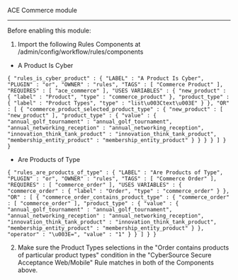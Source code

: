 ACE Commerce module

-----------------------------

Before enabling this module: 

1) Import the following Rules Components at /admin/config/workflow/rules/components

- A Product Is Cyber

`
{ "rules_is_cyber_product" : {
    "LABEL" : "A Product Is Cyber",
    "PLUGIN" : "or",
    "OWNER" : "rules",
    "TAGS" : [ "Commerce Product" ],
    "REQUIRES" : [ "ace_commerce" ],
    "USES VARIABLES" : {
      "new_product" : { "label" : "Product", "type" : "commerce_product" },
      "product_type" : { "label" : "Product Types", "type" : "list\u003Ctext\u003E" }
    },
    "OR" : [
      { "commerce_product_selected_product_type" : {
          "new_product" : [ "new_product" ],
          "product_type" : { "value" : {
              "annual_golf_tournament" : "annual_golf_tournament",
              "annual_networking_reception" : "annual_networking_reception",
              "innovation_think_tank_product" : "innovation_think_tank_product",
              "membership_entity_product" : "membership_entity_product"
            }
          }
        }
      }
    ]
  }
}
`

- Are Products of Type

`
{ "rules_are_products_of_type" : {
    "LABEL" : "Are Products of Type",
    "PLUGIN" : "or",
    "OWNER" : "rules",
    "TAGS" : [ "Commerce Order" ],
    "REQUIRES" : [ "commerce_order" ],
    "USES VARIABLES" : { "commerce_order" : { "label" : "Order", "type" : "commerce_order" } },
    "OR" : [
      { "commerce_order_contains_product_type" : {
          "commerce_order" : [ "commerce_order" ],
          "product_type" : { "value" : {
              "annual_golf_tournament" : "annual_golf_tournament",
              "annual_networking_reception" : "annual_networking_reception",
              "innovation_think_tank_product" : "innovation_think_tank_product",
              "membership_entity_product" : "membership_entity_product"
            }
          },
          "operator" : "\u003E=",
          "value" : "1"
        }
      }
    ]
  }
}
`

2) Make sure the Product Types selections in the "Order contains products of particular product types" condition in the "CyberSource Secure Acceptance Web/Mobile" Rule matches in both of the Components above.
